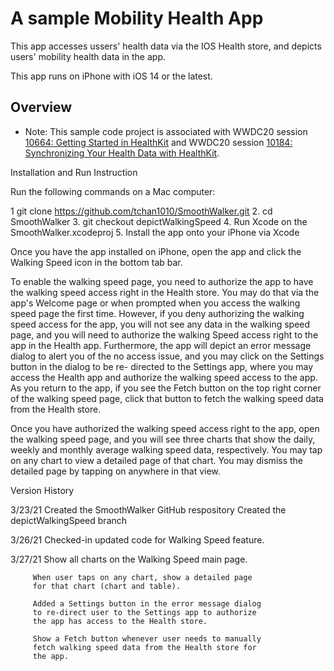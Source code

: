 # A sample Mobility Health App

This app accesses ussers' health data via the IOS Health store, and depicts users' mobility
health data in the app. 

This app runs on iPhone with iOS 14 or the latest.

## Overview

- Note: This sample code project is associated with WWDC20 session [10664: Getting Started in HealthKit](https://developer.apple.com/wwdc20/10664/) and WWDC20 session [10184: Synchronizing Your Health Data with HealthKit](https://developer.apple.com/wwdc20/10184/).


Installation and Run Instruction 

Run the following commands on a Mac computer:

1  git clone https://github.com/tchan1010/SmoothWalker.git
2. cd SmoothWalker
3. git checkout depictWalkingSpeed
4. Run Xcode on the SmoothWalker.xcodeproj
5. Install the app onto your iPhone via Xcode

Once you have the app installed on iPhone, open the app and 
click the Walking Speed icon in the bottom tab bar. 

To enable the walking speed page, you need to authorize the
app to have the walking speed access right in the Health store.
You may do that via the app's Welcome page or when prompted 
when you access the walking speed page the first time. However, 
if you deny authorizing the walking speed access for the app, 
you will not see any data in the walking speed page, and you 
will need to authorize the walking Speed access right to the
app in the Health app. Furthermore, the app will depict an
error message dialog to alert you of the no access issue, and 
you may click on the Settings button in the dialog to be re-
directed to the Settings app, where you may access the Health 
app and authorize the walking speed access to the app. As you 
return to the app, if you see the Fetch button on the top right 
corner of the walking speed page, click that button to fetch 
the walking speed data from the Health store.

Once you have authorized the walking speed access right to the
app, open the walking speed page, and you will see three charts
that show the daily, weekly and monthly average walking speed
data, respectively. You may tap on any chart to view a detailed 
page of that chart. You may dismiss the detailed page by tapping
on anywhere in that view.


Version History

3/23/21  Created the SmoothWalker GitHub respository
         Created the depictWalkingSpeed branch

3/26/21  Checked-in updated code for Walking Speed feature.

3/27/21  Show all charts on the Walking Speed main page.

         When user taps on any chart, show a detailed page 
         for that chart (chart and table).

         Added a Settings button in the error message dialog
         to re-direct user to the Settings app to authorize
         the app has access to the Health store.

         Show a Fetch button whenever user needs to manually 
         fetch walking speed data from the Health store for 
         the app.
